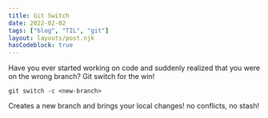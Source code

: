 ```yaml
---
title: Git Switch
date: 2022-02-02
tags: ["blog", "TIL", "git"]
layout: layouts/post.njk
hasCodeblock: true
---
```


Have you ever started working on code and suddenly realized that you were on the wrong branch? Git switch for the win!

`git switch -c <new-branch>`

Creates a new branch and brings your local changes! no conflicts, no stash!

